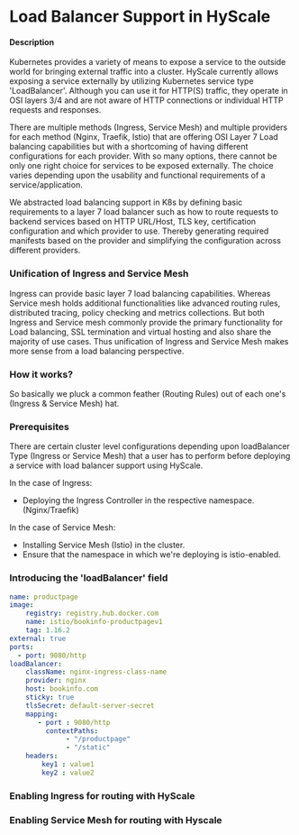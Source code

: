 # Load Balancer Support in HyScale
#### Description
Kubernetes provides a variety of means to expose a service to the outside world for bringing external traffic into a cluster. 
HyScale currently allows exposing a service externally by utilizing Kubernetes service type 'LoadBalancer'.
Although you can use it for HTTP(S) traffic, they operate in OSI layers 3/4 and are not aware of HTTP connections or 
individual HTTP requests and responses.

There are multiple methods (Ingress, Service Mesh)  and multiple providers for each method (Nginx, Traefik, Istio) that
are offering OSI Layer 7 Load balancing capabilities but with a shortcoming of having different configurations for each provider.
With so many options, there cannot be only one right choice for services to be exposed externally. 
The choice varies depending upon the usability and functional requirements of a service/application.

We abstracted load balancing support in K8s by defining basic requirements to a layer 7 load balancer such as how to route 
requests to backend services based on HTTP URL/Host, TLS key, certification configuration and which provider to use. 
Thereby generating required manifests based on the provider and simplifying the configuration across different providers.


### Unification of Ingress and Service Mesh
Ingress can provide basic layer 7 load balancing capabilities. Whereas Service mesh holds additional functionalities like advanced routing rules, distributed tracing, policy checking and metrics collections.
But both Ingress and Service mesh commonly provide the primary functionality for Load balancing, SSL termination and virtual hosting and also share the majority of use cases.
Thus unification of Ingress and Service Mesh makes more sense from a load balancing perspective.

### How it works?
So basically we pluck a common feather (Routing Rules) out of each one's (Ingress & Service Mesh) hat. 

### Prerequisites
There are certain cluster level configurations depending upon loadBalancer Type (Ingress or Service Mesh) that a user has to perform before deploying a service with load balancer support using HyScale.

In the case of Ingress:
 - Deploying the Ingress Controller in the respective namespace. (Nginx/Traefik)
 
In the case of Service Mesh:
 - Installing Service Mesh (Istio) in the cluster.
 - Ensure that the namespace in which we're deploying is istio-enabled.


### Introducing the 'loadBalancer' field 

```yaml
name: productpage
image:
    registry: registry.hub.docker.com
    name: istio/bookinfo-productpagev1
    tag: 1.16.2
external: true
ports:
  - port: 9080/http
loadBalancer:
    className: nginx-ingress-class-name
    provider: nginx
    host: bookinfo.com
    sticky: true
    tlsSecret: default-server-secret
    mapping:
       - port : 9080/http
         contextPaths:
              - "/productpage"
              - "/static"      
    headers:
        key1 : value1
        key2 : value2
```

### Enabling Ingress for routing with HyScale

### Enabling Service Mesh for routing with Hyscale
